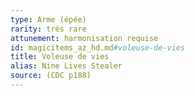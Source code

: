 ```yaml
---
type: Arme (épée)
rarity: très rare
attunement: harmonisation requise
id: magicitems_az_hd.md#voleuse-de-vies
title: Voleuse de vies
alias: Nine Lives Stealer
source: (CDC p188)
---
```


